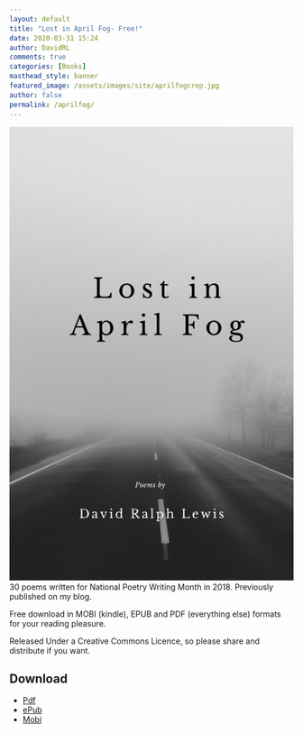 ```yaml
---
layout: default
title: "Lost in April Fog- Free!"
date: 2020-03-31 15:24
author: DavidRL
comments: true
categories: [Books]
masthead_style: banner
featured_image: /assets/images/site/aprilfogcrop.jpg
author: false
permalink: /aprilfog/
---
```

<img src="/assets/images/site/aprilfog.jpg"  class="small"><br />
30 poems written for National Poetry Writing Month in 2018. Previously published on my blog.

Free download in MOBI (kindle), EPUB and PDF (everything else) formats for your reading pleasure.

Released Under a Creative Commons Licence, so please share and distribute if you want.

<h2>Download</h2>

* <a href="/assets/books/Lost-in-April-Fog-David-Ralph-Lewis.pdf">Pdf</a>
* <a href="/assets/books/Lost-in-April-Fog-David-Ralph-Lewis.epub">ePub</a>
* <a href="/assets/books/Lost-in-April-Fog-David-Ralph-Lewis.mobi">Mobi</a>
